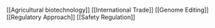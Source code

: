 [[Agricultural biotechnology]]
[[International Trade]]
[[Genome Editing]]
[[Regulatory Approach]]
[[Safety Regulation]]
